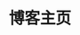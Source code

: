---
home: true
title: 博客主页
heroText: Mr.Box Blog
tagline: 轻舟已过万重山
heroImage: /head.png
bgImage: /assets/bgImage/day.jpg
bgImageDark: /assets/bgImage/dark.jpg
layout: BlogHome
icon: home
heroFullScreen: true
head:
  - - meta
    - name: keywords
      content: 盒子小屋, 盒子先生, Mr.Box Blog, 博客, java, 前端, 物联网, Vue
projects:
  - icon: /assets/homeProjects/friendLink.svg
    name: 友情链接
    desc: 万里尚为邻
    link: /social/friend

  - icon: /assets/homeProjects/comment.svg
    name: 写下留言
    desc: 欢迎来留言
    link: /social/guestbook

  - icon: /assets/homeProjects/aboutMe.svg
    name: 关于博主
    desc: 博主的私人空间
    link: /about/intro

  - icon: /assets/homeProjects/aboutSite.svg
    name: 关于本站
    desc: 有关站点的介绍
    link: /about/site

  # - icon: /logo.png
  #   name: 自定义项目
  #   desc: 自定义详细介绍
  #   link: https://你的自定义链接

footer: true
---